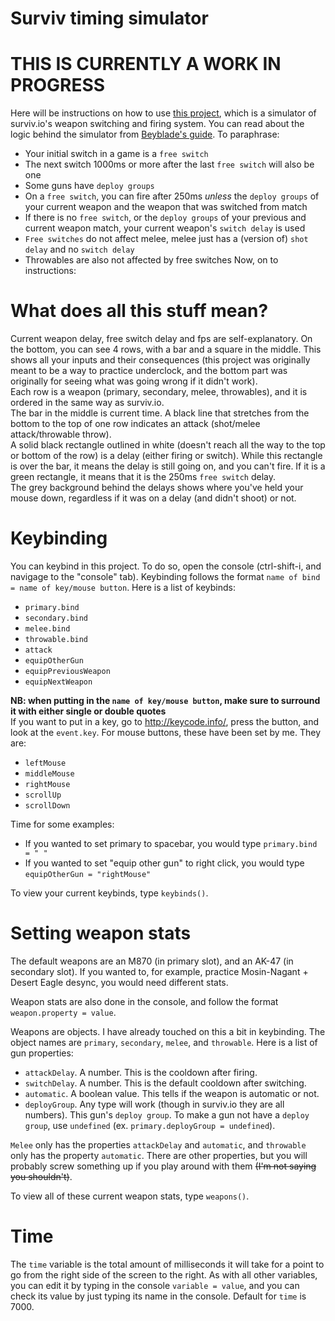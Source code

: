 # Surviv timing simulator
# THIS IS CURRENTLY A WORK IN PROGRESS

Here will be instructions on how to use [this project](https://garklein.github.io/surviv-timings/survivsimulator), which is a simulator of surviv.io's weapon switching and firing system. You can read about the logic behind the simulator from [Beyblade's guide](https://github.com/surviv-underclock/docs). To paraphrase:
* Your initial switch in a game is a `free switch`
* The next switch 1000ms or more after the last `free switch` will also be one
* Some guns have `deploy groups`
* On a `free switch`, you can fire after 250ms *unless* the `deploy groups` of your current weapon and the weapon that was switched from match
* If there is no `free switch`, or the `deploy groups` of your previous and current weapon match, your current weapon's `switch delay` is used
* `Free switches` do not affect melee, melee just has a (version of) `shot delay` and no `switch delay`
* Throwables are also not affected by free switches
Now, on to instructions:

# What does all this stuff mean?

Current weapon delay, free switch delay and fps are self-explanatory. On the bottom, you can see 4 rows, with a bar and a square in the middle. This shows all your inputs and their consequences (this project was originally meant to be a way to practice underclock, and the bottom part was originally for seeing what was going wrong if it didn't work).  
Each row is a weapon (primary, secondary, melee, throwables), and it is ordered in the same way as surviv.io.  
The bar in the middle is current time. 
A black line that stretches from the bottom to the top of one row indicates an attack (shot/melee attack/throwable throw).  
A solid black rectangle outlined in white (doesn't reach all the way to the top or bottom of the row) is a delay (either firing or switch). While this rectangle is over the bar, it means the delay is still going on, and you can't fire. If it is a green rectangle, it means that it is the 250ms `free switch` delay.  
The grey background behind the delays shows where you've held your mouse down, regardless if it was on a delay (and didn't shoot) or not.

# Keybinding

You can keybind in this project. To do so, open the console (ctrl-shift-i, and navigage to the "console" tab). Keybinding follows the format `name of bind = name of key/mouse button`. Here is a list of keybinds:
* `primary.bind` 
* `secondary.bind` 
* `melee.bind` 
* `throwable.bind` 
* `attack`
* `equipOtherGun`
* `equipPreviousWeapon`
* `equipNextWeapon`

**NB: when putting in the `name of key/mouse button`, make sure to surround it with either single or double quotes**  
If you want to put in a key, go to http://keycode.info/, press the button, and look at the `event.key`. For mouse buttons, these have been set by me. They are:
* `leftMouse`
* `middleMouse`
* `rightMouse`
* `scrollUp`
* `scrollDown`

Time for some examples: 
* If you wanted to set primary to spacebar, you would type `primary.bind = " "`
* If you wanted to set "equip other gun" to right click, you would type `equipOtherGun = "rightMouse"`

To view your current keybinds, type `keybinds()`.

# Setting weapon stats

The default weapons are an M870 (in primary slot), and an AK-47 (in secondary slot). If you wanted to, for example, practice Mosin-Nagant + Desert Eagle desync, you would need different stats. 

Weapon stats are also done in the console, and follow the format `weapon.property = value`.

Weapons are objects. I have already touched on this a bit in keybinding. The object names are `primary`, `secondary`, `melee`, and `throwable`. Here is a list of gun properties:
* `attackDelay`. A number. This is the cooldown after firing.
* `switchDelay`. A number. This is the default cooldown after switching.
* `automatic`. A boolean value. This tells if the weapon is automatic or not.
* `deployGroup`. Any type will work (though in surviv.io they are all numbers). This gun's `deploy group`. To make a gun not have a `deploy group`, use `undefined` (ex. `primary.deployGroup = undefined`).

`Melee` only has the properties `attackDelay` and `automatic`, and `throwable` only has the property `automatic`. There are other properties, but you will probably screw something up if you play around with them ~~(I'm not saying you shouldn't)~~.

To view all of these current weapon stats, type `weapons()`.

# Time

The `time` variable is the total amount of milliseconds it will take for a point to go from the right side of the screen to the right. As with all other variables, you can edit it by typing in the console `variable = value`, and you can check its value by just typing its name in the console. Default for `time` is 7000.
